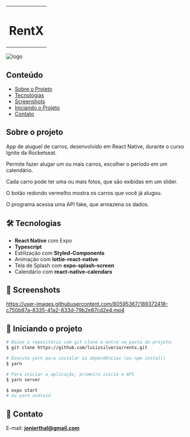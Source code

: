 
<table>
  <tr>
    <td><h1>RentX</h1></td>
  </tr>
</table>

![logo](https://user-images.githubusercontent.com/80595367/189373236-cdebf719-5611-4ba3-b4d4-8c56b05d7091.svg)

## Conteúdo
* [Sobre o Projeto](#sobre-o-projeto)
* [Tecnologias](#hammer_and_wrench-tecnologias)
* [Screenshots](#camera_flash-screenshots)
* [Iniciando o Projeto](#car-iniciando-o-projeto)
* [Contato](#email-contato)

## Sobre o projeto
<p>App de aluguel de carros, desenvolvido em React Native, durante o curso Ignite da Rocketseat.</p>
<p>Permite fazer alugar um ou mais carros, escolher o período em um calendário.</p>
<p>Cada carro pode ter uma ou mais fotos, que são exibidas em um slider.</p>
<p>O botão redondo vermelho mostra os carros que você já alugou.</p>
<p>O programa acessa uma API fake, que armazena os dados.</p>
  
## :hammer_and_wrench: Tecnologias
* __React Native__ com Expo
* __Typescript__
* Estilização com __Styled-Components__
* Animação com __lottie-react-native__
* Tela de Splash com __expo-splash-screen__
* Calendário com __react-native-calendars__

## :camera_flash: Screenshots
https://user-images.githubusercontent.com/80595367/189372418-c750b87a-8335-41a2-833d-79b2e67cd2e4.mp4

## :car: Iniciando o projeto
```bash
# Baixe o repositório com git clone e entre na pasta do projeto.
$ git clone https://github.com/luiizsilverio/rentx.git

# Execute yarn para instalar as dependências (ou npm install)
$ yarn

# Para iniciar a aplicação, primeiro inicie a API
$ yarn server

$ expo start
# ou yarn android
```
## :email: Contato

E-mail: [**jonierthal@gmail.com**](mailto:jonierthal@gmail.com)

